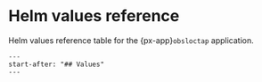 ```{px-app-values} obsloctap
```

# Helm values reference

Helm values reference table for the {px-app}`obsloctap` application.

```{include} ../../../applications/obsloctap/README.md
---
start-after: "## Values"
---
```
